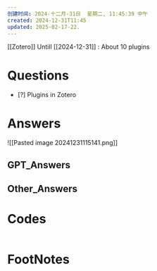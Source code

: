 ```yaml
---
创建时间: 2024-十二月-31日  星期二, 11:45:39 中午
created: 2024-12-31T11:45
updated: 2025-02-17-22.
---
```

[[Zotero]]
Untill [[2024-12-31]]  : About 10 plugins 
# Questions

- [?] Plugins in Zotero


# Answers
![[Pasted image 20241231115141.png]]

## GPT_Answers


## Other_Answers


# Codes

```python

```



# FootNotes